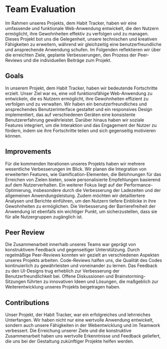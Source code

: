 # Team Evaluation

Im Rahmen unseres Projekts, dem Habit Tracker, haben wir eine umfassende und funktionale Web-Anwendung entwickelt, die den Nutzern ermöglicht, ihre Gewohnheiten effektiv zu verfolgen und zu managen. Dieses Projekt bot uns die Gelegenheit, unsere technischen und kreativen Fähigkeiten zu erweitern, während wir gleichzeitig eine benutzerfreundliche und ansprechende Anwendung schufen. Im Folgenden reflektieren wir über die erreichten Ziele, geplante Verbesserungen, den Prozess der Peer-Reviews und die individuellen Beiträge zum Projekt.



## Goals

In unserem Projekt, dem Habit Tracker, haben wir bedeutende Fortschritte erzielt. Unser Ziel war es, eine voll funktionsfähige Web-Anwendung zu entwickeln, die es Nutzern ermöglicht, ihre Gewohnheiten effizient zu verfolgen und zu verwalten. Wir haben ein benutzerfreundliches und ansprechendes Benutzerinterface gestaltet und ein responsives Design implementiert, das auf verschiedenen Geräten eine konsistente Benutzererfahrung gewährleistet. Darüber hinaus haben wir soziale Features integriert, um die Interaktion und das Engagement der Nutzer zu fördern, indem sie ihre Fortschritte teilen und sich gegenseitig motivieren können.



## Improvements

Für die kommenden Iterationen unseres Projekts haben wir mehrere wesentliche Verbesserungen im Blick. Wir planen die Integration von erweiterten Features, wie Gamification-Elementen, die Belohnungen für das Erreichen von Zielen bieten, sowie personalisierte Empfehlungen basierend auf dem Nutzerverhalten. Ein weiterer Fokus liegt auf der Performance-Optimierung, insbesondere durch die Verbesserung der Ladezeiten und der allgemeinen Anwendungsleistung. Zudem möchten wir detailliertere Analysen und Berichte einführen, um den Nutzern tiefere Einblicke in ihre Gewohnheiten zu ermöglichen. Die Verbesserung der Barrierefreiheit der Anwendung ist ebenfalls ein wichtiger Punkt, um sicherzustellen, dass sie für alle Nutzergruppen zugänglich ist.



## Peer Review

Die Zusammenarbeit innerhalb unseres Teams war geprägt von konstruktivem Feedback und gegenseitiger Unterstützung. Durch regelmäßige Peer-Reviews konnten wir gezielt an verschiedenen Aspekten unseres Projekts arbeiten. Code-Reviews halfen uns, die Qualität des Codes kontinuierlich zu gewährleisten und voneinander zu lernen. Das Feedback zu den UI-Designs trug erheblich zur Verbesserung der Benutzerfreundlichkeit bei. Offene Diskussionen und Brainstorming-Sitzungen führten zu innovativen Ideen und Lösungen, die maßgeblich zur Weiterentwicklung unseres Projekts beigetragen haben.



## Contributions

Unser Projekt, der Habit Tracker, war ein erfolgreiches und lehrreiches Unterfangen. Wir haben nicht nur eine wertvolle Anwendung entwickelt, sondern auch unsere Fähigkeiten in der Webentwicklung und im Teamwork verbessert. Die Erreichung unserer Ziele und die konstruktive Zusammenarbeit haben uns wertvolle Erkenntnisse und Feedback geliefert, die uns bei der Gestaltung zukünftiger Projekte helfen werden.






